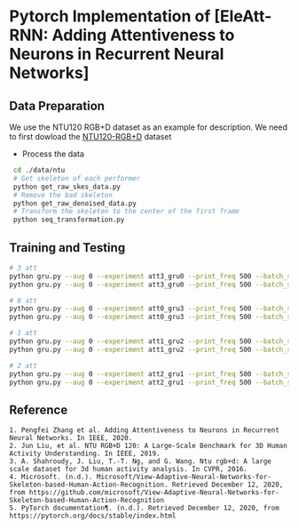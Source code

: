 # Pytorch Implementation of [EleAtt-RNN: Adding Attentiveness to Neurons in Recurrent Neural Networks]


## Data Preparation

We use the NTU120 RGB+D dataset as an example for description. We need to first dowload the [NTU120-RGB+D](https://github.com/shahroudy/NTURGB-D) dataset

- Process the data
```bash
 cd ./data/ntu
 # Get skeleton of each performer
 python get_raw_skes_data.py
 # Remove the bad skeleton 
 python get_raw_denoised_data.py
 # Transform the skeleton to the center of the first frame
 python seq_transformation.py
```


## Training and Testing

```bash
# 3 att
python gru.py --aug 0 --experiment att3_gru0 --print_freq 500 --batch_size 256 --lr 0.005 --train 1 --max_epoches 100 --att 3
python gru.py --aug 0 --experiment att3_gru0 --print_freq 500 --batch_size 256 --lr 0.005 --train 0 --max_epoches 1 --att 3

# 0 att
python gru.py --aug 0 --experiment att0_gru3 --print_freq 500 --batch_size 256 --lr 0.005 --train 1 --max_epoches 100
python gru.py --aug 0 --experiment att0_gru3 --print_freq 500 --batch_size 256 --lr 0.005 --train 0 --max_epoches 1

# 1 att
python gru.py --aug 0 --experiment att1_gru2 --print_freq 500 --batch_size 256 --lr 0.005 --train 1 --max_epoches 100 --att 1
python gru.py --aug 0 --experiment att1_gru2 --print_freq 500 --batch_size 256 --lr 0.005 --train 0 --max_epoches 1 --att 1

# 2 att
python gru.py --aug 0 --experiment att2_gru1 --print_freq 500 --batch_size 256 --lr 0.005 --train 1 --max_epoches 100 --att 2
python gru.py --aug 0 --experiment att2_gru1 --print_freq 500 --batch_size 256 --lr 0.005 --train 0 --max_epoches 1 --att 2
```


## Reference


```
1. Pengfei Zhang et al. Adding Attentiveness to Neurons in Recurrent Neural Networks. In IEEE, 2020.
2. Jun Liu, et al. NTU RGB+D 120: A Large-Scale Benchmark for 3D Human Activity Understanding. In IEEE, 2019.
3. A. Shahroudy, J. Liu, T.-T. Ng, and G. Wang. Ntu rgb+d: A large scale dataset for 3d human activity analysis. In CVPR, 2016.
4. Microsoft. (n.d.). Microsoft/View-Adaptive-Neural-Networks-for-Skeleton-based-Human-Action-Recognition. Retrieved December 12, 2020, from https://github.com/microsoft/View-Adaptive-Neural-Networks-for-Skeleton-based-Human-Action-Recognition
5. PyTorch documentation¶. (n.d.). Retrieved December 12, 2020, from https://pytorch.org/docs/stable/index.html
```